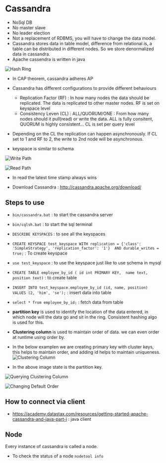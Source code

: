 # Cassandra

- NoSql DB
- No master slave
- No leader election
- Not a replacement of RDBMS, you will have to change the data model.
- Cassandra stores data in table model, difference from relational is, a table can be distributed in different nodes. So we store denormalized data in cassandra.
- Apache cassendra is written in java

![Hash Ring](https://github.com/himkak/notes/blob/master/DB/Cassandra_HashRing.PNG)

- In CAP theorem, cassandra adheres AP
- Cassandra has different configurations to provide different behaviours
	- Replication Factor (RF) : In how many nodes the data should be replicated. The data is replicated to other master nodes. RF is set on keyspace level
	- Consistency Leven (CL) : ALL/QUORUM/ONE : From how many nodes should it pull(read) or write the data. ALL is fully consitent, QUORUM is highly consistent...
		CL is set per query level
- Depending on the CL the replication can happen asynchronously. If CL set to 1 and RF to 2, the write to 2nd node will be asynchronous.

- keyspace is similar to schema

![Write Path](https://github.com/himkak/notes/blob/master/DB/Cassandra_WritePath.PNG)

![Read Path](https://github.com/himkak/notes/blob/master/DB/Cassandra_ReadPath.PNG)

- In read the latest time stamp always wins

- Download Cassandra : http://cassandra.apache.org/download/

## Steps to use 

- `bin/cassandra.bat` : to start the cassandra server
- `bin/cqlsh.bat` : to start the sql terminal
- `DESCRIBE KEYSPACES` : to see all the keyspaces
- `CREATE KEYSPACE test_keyspace WITH replication = {'class': 'SimpleStrategy', 'replication_factor': '1'}  AND durable_writes = true;` : To create keyspace
- `use test_keyspace` : to use the keyspace just like to use schema in mysql
- `CREATE TABLE employee_by_id ( id int PRIMARY KEY,  name text, position text)` : to create table
- `INSERT INTO test_keyspace.employee_by_id (id, name, position) VALUES (2, 'him', 'se');` : insert data into table
- `select * from employee_by_id;` : fetch data from table

- **partition key** is used to identify the location of the data entered, in which node will the data go and sit in the ring. Consistent hashing algo is used for this.

- **Clustering column** is used to maintain order of data. we can even order at runtime using order by.
- In the below examplen we are creating primary key with cluster keys, this helps to maintain order, and adding id helps to maintain uniqueness.
![Clustering Column](https://github.com/himkak/notes/blob/master/DB/Cassandra_ClusteringColumn.PNG)

- In the above image state is the partition key.

![Querying Clustering Column](https://github.com/himkak/notes/blob/master/DB/Cassandra_QueryingClusteringColumn.PNG)


![Changing Default Order](https://github.com/himkak/notes/blob/master/DB/Cassandra_ClusteringColumnChangingDefaultOrder.PNG)


## How to connect via client

- https://academy.datastax.com/resources/getting-started-apache-cassandra-and-java-part-i : java client


## Node
Every instance of cassandra is called a node.
- To check the status of a node `nodetool info`